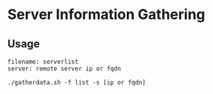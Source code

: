 # Server Information Gathering


## Usage

```
filename: serverlist
server: remote server ip or fqdn

./gatherdata.sh -f list -s [ip or fqdn]

```